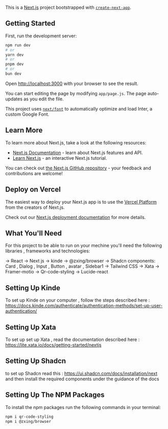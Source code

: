 This is a [Next.js](https://nextjs.org/) project bootstrapped with [`create-next-app`](https://github.com/vercel/next.js/tree/canary/packages/create-next-app).

## Getting Started

First, run the development server:

```bash
npm run dev
# or
yarn dev
# or
pnpm dev
# or
bun dev
```

Open [http://localhost:3000](http://localhost:3000) with your browser to see the result.

You can start editing the page by modifying `app/page.js`. The page auto-updates as you edit the file.

This project uses [`next/font`](https://nextjs.org/docs/basic-features/font-optimization) to automatically optimize and load Inter, a custom Google Font.

## Learn More

To learn more about Next.js, take a look at the following resources:

- [Next.js Documentation](https://nextjs.org/docs) - learn about Next.js features and API.
- [Learn Next.js](https://nextjs.org/learn) - an interactive Next.js tutorial.

You can check out [the Next.js GitHub repository](https://github.com/vercel/next.js/) - your feedback and contributions are welcome!

## Deploy on Vercel

The easiest way to deploy your Next.js app is to use the [Vercel Platform](https://vercel.com/new?utm_medium=default-template&filter=next.js&utm_source=create-next-app&utm_campaign=create-next-app-readme) from the creators of Next.js.

Check out our [Next.js deployment documentation](https://nextjs.org/docs/deployment) for more details.


## What You'll Need

For this project to be able to run on your mechine you'll need  the following libraries , frameworks and technologies:

-> React
-> Next js
-> kinde
-> @zxing/browser
-> Shadcn components: Card , Dialog , Input , Button , avatar , Sidebar1 
-> Tailwind CSS
-> Xata
-> Framer-motio
-> Qr-code-styling
-> Lucide-react

 ## Setting Up Kinde

 To set up Kinde on your computer , follow the steps described here : https://docs.kinde.com/authenticate/authentication-methods/set-up-user-authentication/



 ## Setting Up Xata

 To set up set up Xata , read the documentation described here : https://lite.xata.io/docs/getting-started/nextjs


 ## Setting Up Shadcn 

 to set up Shadcn read this : https://ui.shadcn.com/docs/installation/next and then install the required components under the guidance of the docs 

## Setting Up The NPM Packages

To install the npm packages run the following commands in your terminal:

 ````bash
 npm i qr-code-styling 
 npm i @zxing/browser
